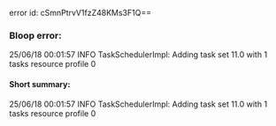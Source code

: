 error id: cSmnPtrvV1fzZ48KMs3F1Q==
### Bloop error:

25/06/18 00:01:57 INFO TaskSchedulerImpl: Adding task set 11.0 with 1 tasks resource profile 0
#### Short summary: 

25/06/18 00:01:57 INFO TaskSchedulerImpl: Adding task set 11.0 with 1 tasks resource profile 0